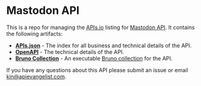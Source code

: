 # Mastodon API
This is a repo for managing the [APIs.io](https://apis.io) listing for [Mastodon API](https://docs.joinmastodon.org/). It contains the following artifacts:

- [**APIs.json**](apis.yml) - The index for all business and technical details of the API.
- [**OpenAPI**](properties/mastodon.yml) - The technical details of the API.
- [**Bruno Collection**](Mastodon%20API/bruno.json) - An executable [Bruno collection](https://bit.ly/4fpe6FO) for the API.

If you have any questions about this API please submit an issue or email kin@apievangelist.com.